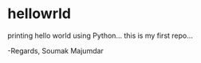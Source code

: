 # hellowrld
printing hello world using Python...
this is my first repo...

-Regards,
Soumak Majumdar
